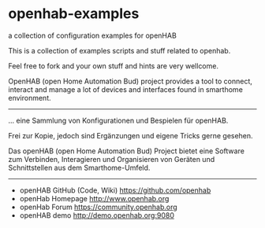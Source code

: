 # openhab-examples
a collection of configuration examples for openHAB

This is a collection of examples scripts and stuff related to openhab.

Feel free to fork and your own stuff and hints are very wellcome.

OpenHAB (open Home Automation Bud) project provides a tool to connect, interact and manage a lot of devices and interfaces found in smarthome environment.

----------------

... eine Sammlung von Konfigurationen und Bespielen für openHAB.

Frei zur Kopie, jedoch sind Ergänzungen und eigene Tricks gerne gesehen.

Das openHAB (open Home Automation Bud) Project bietet eine Software zum Verbinden, Interagieren und Organisieren von Geräten und Schnittstellen aus dem Smarthome-Umfeld.

----------------

* openHAB GitHub (Code, Wiki) https://github.com/openhab
* openHab Homepage http://www.openhab.org
* openHab Forum https://community.openhab.org
* openHAB demo http://demo.openhab.org:9080
